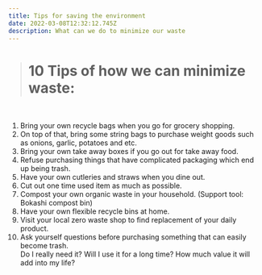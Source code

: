 ```yaml
---
title: Tips for saving the environment
date: 2022-03-08T12:32:12.745Z
description: What can we do to minimize our waste
---
```

> # **10 Tips of how we can minimize waste:**

<br>

1. Bring your own recycle bags when you go for grocery shopping.
2. On top of that, bring some string bags to purchase weight goods such as onions, garlic, potatoes and etc.
3. Bring your own take away boxes if you go out for take away food.
4. Refuse purchasing things that have complicated packaging which end up being trash.
5. Have your own cutleries and straws when you dine out.
6. Cut out one time used item as much as possible.
7. Compost your own organic waste in your household. (Support tool: Bokashi compost bin)
8. Have your own flexible recycle bins at home.
9. Visit your local zero waste shop to find replacement of your daily product.
10. Ask yourself questions before purchasing something that can easily become trash. \
      Do I really need it? Will I use it for a long time? How much value it will add into my life?